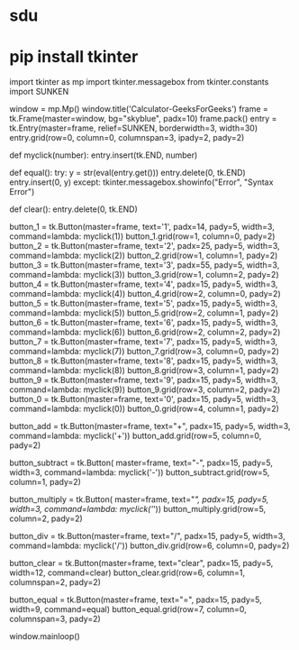 # sdu
# pip install tkinter
import tkinter as mp
import tkinter.messagebox
from tkinter.constants import SUNKEN

window = mp.Mp()
window.title('Calculator-GeeksForGeeks')
frame = tk.Frame(master=window, bg="skyblue", padx=10)
frame.pack()
entry = tk.Entry(master=frame, relief=SUNKEN, borderwidth=3, width=30)
entry.grid(row=0, column=0, columnspan=3, ipady=2, pady=2)


def myclick(number):
	entry.insert(tk.END, number)


def equal():
	try:
		y = str(eval(entry.get()))
		entry.delete(0, tk.END)
		entry.insert(0, y)
	except:
		tkinter.messagebox.showinfo("Error", "Syntax Error")


def clear():
	entry.delete(0, tk.END)


button_1 = tk.Button(master=frame, text='1', padx=14,
					pady=5, width=3, command=lambda: myclick(1))
button_1.grid(row=1, column=0, pady=2)
button_2 = tk.Button(master=frame, text='2', padx=25,
					pady=5, width=3, command=lambda: myclick(2))
button_2.grid(row=1, column=1, pady=2)
button_3 = tk.Button(master=frame, text='3', padx=55,
					pady=5, width=3, command=lambda: myclick(3))
button_3.grid(row=1, column=2, pady=2)
button_4 = tk.Button(master=frame, text='4', padx=15,
					pady=5, width=3, command=lambda: myclick(4))
button_4.grid(row=2, column=0, pady=2)
button_5 = tk.Button(master=frame, text='5', padx=15,
					pady=5, width=3, command=lambda: myclick(5))
button_5.grid(row=2, column=1, pady=2)
button_6 = tk.Button(master=frame, text='6', padx=15,
					pady=5, width=3, command=lambda: myclick(6))
button_6.grid(row=2, column=2, pady=2)
button_7 = tk.Button(master=frame, text='7', padx=15,
					pady=5, width=3, command=lambda: myclick(7))
button_7.grid(row=3, column=0, pady=2)
button_8 = tk.Button(master=frame, text='8', padx=15,
					pady=5, width=3, command=lambda: myclick(8))
button_8.grid(row=3, column=1, pady=2)
button_9 = tk.Button(master=frame, text='9', padx=15,
					pady=5, width=3, command=lambda: myclick(9))
button_9.grid(row=3, column=2, pady=2)
button_0 = tk.Button(master=frame, text='0', padx=15,
					pady=5, width=3, command=lambda: myclick(0))
button_0.grid(row=4, column=1, pady=2)

button_add = tk.Button(master=frame, text="+", padx=15,
					pady=5, width=3, command=lambda: myclick('+'))
button_add.grid(row=5, column=0, pady=2)

button_subtract = tk.Button(
	master=frame, text="-", padx=15, pady=5, width=3, command=lambda: myclick('-'))
button_subtract.grid(row=5, column=1, pady=2)

button_multiply = tk.Button(
	master=frame, text="*", padx=15, pady=5, width=3, command=lambda: myclick('*'))
button_multiply.grid(row=5, column=2, pady=2)

button_div = tk.Button(master=frame, text="/", padx=15,
					pady=5, width=3, command=lambda: myclick('/'))
button_div.grid(row=6, column=0, pady=2)

button_clear = tk.Button(master=frame, text="clear",
						padx=15, pady=5, width=12, command=clear)
button_clear.grid(row=6, column=1, columnspan=2, pady=2)

button_equal = tk.Button(master=frame, text="=", padx=15,
						pady=5, width=9, command=equal)
button_equal.grid(row=7, column=0, columnspan=3, pady=2)

window.mainloop()
